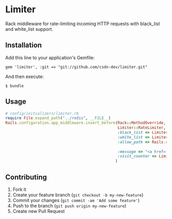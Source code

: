 # Limiter

Rack middleware for rate-limiting incoming HTTP requests with black_list and white_list support.

## Installation

Add this line to your application's Gemfile:

    gem 'limiter', :git => "git://github.com/csdn-dev/limiter.git"

And then execute:

    $ bundle

## Usage

```ruby
# config/initializers/limiter.rb
require File.expand_path("../redis", __FILE__)
Rails.configuration.app_middleware.insert_before(Rack::MethodOverride,
                                                 Limiter::RateLimiter,
                                                 :black_list => Limiter::BlackList.new($redis),
                                                 :white_list => Limiter::WhiteList.new($redis),
                                                 :allow_path => Rails.env.development? ? /^\/(assets|human_validations|simple_captcha)/ :
                                                                                         /^\/(human_validations|simple_captcha)/,
                                                 :message => "<a href='/human_validations/new'>我不是机器人</a>",
                                                 :visit_counter => Limiter::VisitCounter.new($redis)
                                                )
```

## Contributing

1. Fork it
2. Create your feature branch (`git checkout -b my-new-feature`)
3. Commit your changes (`git commit -am 'Add some feature'`)
4. Push to the branch (`git push origin my-new-feature`)
5. Create new Pull Request
